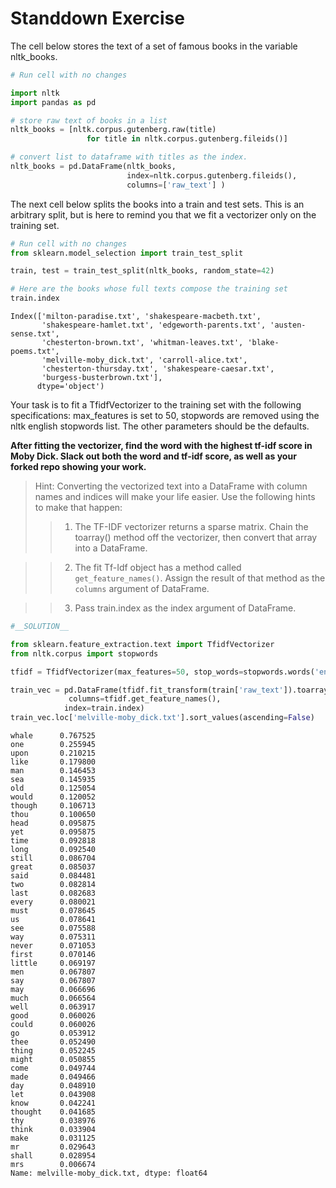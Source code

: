 # Standdown Exercise

The cell below stores the text of a set of famous books in the variable nltk_books.


```python
# Run cell with no changes

import nltk
import pandas as pd

# store raw text of books in a list
nltk_books = [nltk.corpus.gutenberg.raw(title) 
                 for title in nltk.corpus.gutenberg.fileids()]

# convert list to dataframe with titles as the index.
nltk_books = pd.DataFrame(nltk_books, 
                          index=nltk.corpus.gutenberg.fileids(),
                          columns=['raw_text'] )
```

The next cell below splits the books into a train and test sets.  This is an arbitrary split, but is here to remind you that we fit a vectorizer only on the training set.


```python
# Run cell with no changes
from sklearn.model_selection import train_test_split

train, test = train_test_split(nltk_books, random_state=42)

```


```python
# Here are the books whose full texts compose the training set
train.index
```




    Index(['milton-paradise.txt', 'shakespeare-macbeth.txt',
           'shakespeare-hamlet.txt', 'edgeworth-parents.txt', 'austen-sense.txt',
           'chesterton-brown.txt', 'whitman-leaves.txt', 'blake-poems.txt',
           'melville-moby_dick.txt', 'carroll-alice.txt',
           'chesterton-thursday.txt', 'shakespeare-caesar.txt',
           'burgess-busterbrown.txt'],
          dtype='object')



Your task is to fit a TfidfVectorizer to the training set with the following specifications: max_features is set to 50, stopwords are removed using the nltk english stopwords list.  The other parameters should be the defaults.  

**After fitting the vectorizer, find the word with the highest tf-idf score in Moby Dick. Slack out both the word and tf-idf score, as well as your forked repo showing your work.**

> Hint: Converting the vectorized text into a DataFrame with column names and indices will make your life easier.  Use the following hints to make that happen:  
>> 1. The TF-IDF vectorizer returns a sparse matrix.  Chain the toarray() method off the vectorizer, then convert that array into a DataFrame.  

>> 2. The fit Tf-Idf object has a method called `get_feature_names()`. Assign the result of that method as the `columns` argument of DataFrame.  

>> 3. Pass train.index as the index argument of DataFrame.   
    




```python
#__SOLUTION__

from sklearn.feature_extraction.text import TfidfVectorizer
from nltk.corpus import stopwords

tfidf = TfidfVectorizer(max_features=50, stop_words=stopwords.words('english'))

train_vec = pd.DataFrame(tfidf.fit_transform(train['raw_text']).toarray(),
             columns=tfidf.get_feature_names(), 
            index=train.index)
train_vec.loc['melville-moby_dick.txt'].sort_values(ascending=False)
```




    whale      0.767525
    one        0.255945
    upon       0.210215
    like       0.179800
    man        0.146453
    sea        0.145935
    old        0.125054
    would      0.120052
    though     0.106713
    thou       0.100650
    head       0.095875
    yet        0.095875
    time       0.092818
    long       0.092540
    still      0.086704
    great      0.085037
    said       0.084481
    two        0.082814
    last       0.082683
    every      0.080021
    must       0.078645
    us         0.078641
    see        0.075588
    way        0.075311
    never      0.071053
    first      0.070146
    little     0.069197
    men        0.067807
    say        0.067807
    may        0.066696
    much       0.066564
    well       0.063917
    good       0.060026
    could      0.060026
    go         0.053912
    thee       0.052490
    thing      0.052245
    might      0.050855
    come       0.049744
    made       0.049466
    day        0.048910
    let        0.043908
    know       0.042241
    thought    0.041685
    thy        0.038976
    think      0.033904
    make       0.031125
    mr         0.029643
    shall      0.028954
    mrs        0.006674
    Name: melville-moby_dick.txt, dtype: float64




```python

```
